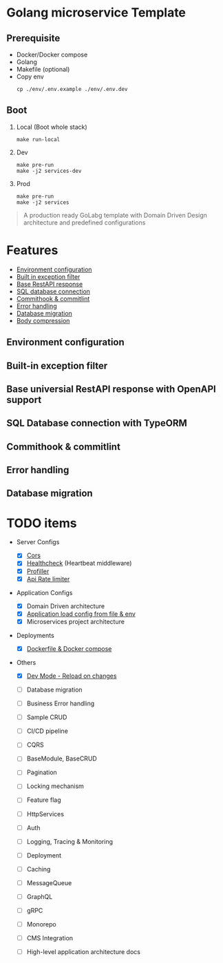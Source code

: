 # Golang microservice Template

## Prerequisite

- Docker/Docker compose
- Golang
- Makefile (optional)
- Copy env
  ```
  cp ./env/.env.example ./env/.env.dev
  ```

## Boot

1. Local (Boot whole stack)
   ```
   make run-local
   ```
2. Dev
   ```
   make pre-run
   make -j2 services-dev
   ```
3. Prod
   ```
   make pre-run
   make -j2 services
   ```

> A production ready GoLabg template with Domain Driven Design architecture and predefined configurations

# Features

- [Environment configuration](#environment-configuration)
- [Built in exception filter](#built-in-exception-filter)
- [Base RestAPI response](#base-universial-restapi-response-with-openapi-support)
- [SQL database connection](#sql-database-connection-with-typeorm)
- [Commithook & commitlint](#commithook--commitlint)
- [Error handling](#error-handling)
- [Database migration](#database-migration)
- [Body compression](#body-compression)

## Environment configuration

## Built-in exception filter

## Base universial RestAPI response with OpenAPI support

## SQL Database connection with TypeORM

## Commithook & commitlint

## Error handling

## Database migration

# TODO items

- Server Configs
  - [x] [Cors](./internal/core/middlewares/middlewares.go)
  - [x] [Healthcheck](./internal/core/middlewares/middlewares.go) (Heartbeat middleware)
  - [x] [Profiller](./internal/core/middlewares/middlewares.go)
  - [x] [Api Rate limiter](./internal/core/middlewares/middlewares.go)
- Application Configs
  - [x] Domain Driven architecture
  - [x] [Application load config from file & env](./internal/core/config/config.go)
  - [x] Microservices project architecture
- Deployments
  - [x] [Dockerfile & Docker compose](./deployment/)
- Others

  - [x] [Dev Mode - Reload on changes](./.air.product.toml)

  - [ ] Database migration
  - [ ] Business Error handling
  - [ ] Sample CRUD
  - [ ] CI/CD pipeline
  - [ ] CQRS
  - [ ] BaseModule, BaseCRUD
  - [ ] Pagination
  - [ ] Locking mechanism
  - [ ] Feature flag
  - [ ] HttpServices
  - [ ] Auth
  - [ ] Logging, Tracing & Monitoring
  - [ ] Deployment
  - [ ] Caching
  - [ ] MessageQueue
  - [ ] GraphQL
  - [ ] gRPC
  - [ ] Monorepo
  - [ ] CMS Integration
  - [ ] High-level application architecture docs

